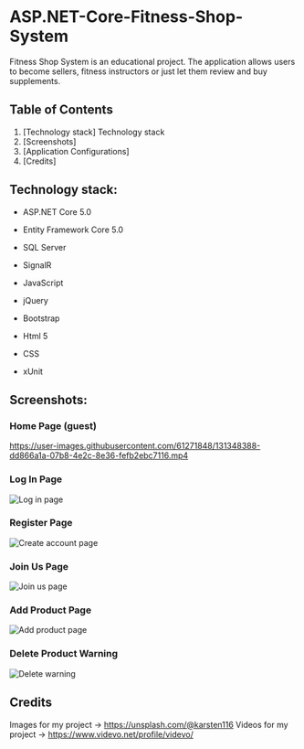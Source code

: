 # ASP.NET-Core-Fitness-Shop-System
Fitness Shop System is an educational project. The application allows users to become sellers, fitness instructors or just let them review and buy supplements.

## Table of Contents
1. [Technology stack] Technology stack
2. [Screenshots]
3. [Application Configurations]
4. [Credits]

## Technology stack:

- ASP.NET Core 5.0

- Entity Framework Core 5.0

- SQL Server

- SignalR

- JavaScript

- jQuery

- Bootstrap

- Html 5

- CSS

- xUnit

## Screenshots:

### Home Page (guest)
https://user-images.githubusercontent.com/61271848/131348388-dd866a1a-07b8-4e2c-8e36-fefb2ebc7116.mp4

### Log In Page 
![Log in page](https://user-images.githubusercontent.com/61271848/131348103-a3015604-058e-418c-95c4-d08500efe48a.png)

### Register Page
![Create account page](https://user-images.githubusercontent.com/61271848/131348296-b2a287c4-57be-4d21-8540-3129d76ba6ef.png)

### Join Us Page
![Join us page](https://user-images.githubusercontent.com/61271848/131348248-f4fa2e7f-4830-43e3-b12b-92dc160a1637.png)

### Add Product Page
![Add product page](https://user-images.githubusercontent.com/61271848/131348931-8f1274d8-734d-4952-89b5-bce29b8c2b05.png)

### Delete Product Warning
![Delete warning](https://user-images.githubusercontent.com/61271848/131349340-8ecb6d0c-a358-4f4e-ace1-fd602dfc58e9.png)

## Credits

Images for my project -> https://unsplash.com/@karsten116
Videos for my project -> https://www.videvo.net/profile/videvo/
